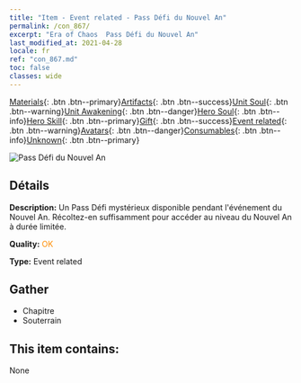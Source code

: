 ```yaml
---
title: "Item - Event related - Pass Défi du Nouvel An"
permalink: /con_867/
excerpt: "Era of Chaos  Pass Défi du Nouvel An"
last_modified_at: 2021-04-28
locale: fr
ref: "con_867.md"
toc: false
classes: wide
---
```

 [Materials](/ItemsFR/){: .btn .btn--primary}[Artifacts](/ItemsFR/Artifacts/){: .btn .btn--success}[Unit Soul](/ItemsFR/UnitSoul/){: .btn .btn--warning}[Unit Awakening](/ItemsFR/UnitAwakening/){: .btn .btn--danger}[Hero Soul](/ItemsFR/HeroSoul/){: .btn .btn--info}[Hero Skill](/ItemsFR/HeroSkill/){: .btn .btn--primary}[Gift](/ItemsFR/Gift/){: .btn .btn--success}[Event related](/ItemsFR/Events/){: .btn .btn--warning}[Avatars](/ItemsFR/Avatars/){: .btn .btn--danger}[Consumables](/ItemsFR/Consumables/){: .btn .btn--info}[Unknown](/ItemsFR/Unknown/){: .btn .btn--primary}

 ![Pass Défi du Nouvel An](/images/t/i_31046.png)

## Détails
 **Description:** Un Pass Défi mystérieux disponible pendant l'événement du Nouvel An. Récoltez-en suffisamment pour accéder au niveau du Nouvel An à durée limitée.

 **Quality:** <span style="color: #FF8C00">OK</span>

 **Type:** Event related

## Gather

*    Chapitre 
*    Souterrain 

## This item contains:

  None

